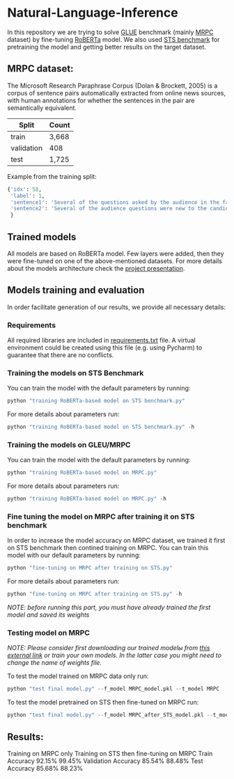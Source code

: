 # Natural-Language-Inference

In this repository we are trying to solve [GLUE](https://gluebenchmark.com/) benchmark (mainly [MRPC](https://www.microsoft.com/en-us/download/details.aspx?id=52398) dataset) by fine-tuning [RoBERTa](https://huggingface.co/transformers/model_doc/roberta.html) model. We also used [STS benchmark](http://ixa2.si.ehu.eus/stswiki/index.php/STSbenchmark) for pretraining the model and getting better results on the target dataset.

## MRPC dataset: 
The Microsoft Research Paraphrase Corpus (Dolan & Brockett, 2005) is a corpus of sentence pairs automatically extracted from online news sources, with human annotations for whether the sentences in the pair are semantically equivalent.

Split | Count |
--- | --- | 
train | 3,668 |
validation   | 408 |
test  | 1,725 |

Example from the training split:
``` python
{'idx': 58,
 'label': 1,
 'sentence1': 'Several of the questions asked by the audience in the fast-paced forum were new to the candidates .',
 'sentence2': 'Several of the audience questions were new to the candidates as well .'
 }
```

## Trained models
All models are based on RoBERTa model. Few layers were added, then they were fine-tuned on one of the above-mentioned datasets. For more details about the models architecture check the [project presentation](https://github.com/YamenHabib/Natural-Language-Inference-NLI-/blob/main/Presention.pptx).

## Models training and evaluation
In order facilitate generation of our results, we provide all necessary details: 
### Requirements
All required libraries are included in [requirements.txt](https://github.com/YamenHabib/Natural-Language-Inference-NLI-/blob/main/requirements.txt) file. A virtual environment could be created using this file (e.g. using Pycharm) to guarantee that there are no conflicts.
### Training the models on STS Benchmark
You can train the model with the default parameters by running:
``` python
python "training RoBERTa-based model on STS benchmark.py" 
```
For more details about parameters run:
``` python
python "training RoBERTa-based model on STS benchmark.py" -h
```

### Training the models on GLEU/MRPC
You can train the model with the default parameters by running:
``` python
python "training RoBERTa-based model on MRPC.py"
```
For more details about parameters run:
``` python
python "training RoBERTa-based model on MRPC.py" -h
```

### Fine tuning the model on MRPC after training it on STS benchmark
In order to increase the model accuracy on MRPC dataset, we trained it first on STS benchmark then contined training on MRPC.
You can train this model with our default parameters by running:
``` python
python "fine-tuning on MRPC after training on STS.py"
```
For more details about parameters run:
``` python
python "fine-tuning on MRPC after training on STS.py" -h
```
<i> NOTE: before running this part, you must have already trained the first model and saved its weights </i>

### Testing model on MRPC
<i>NOTE: Please consider first downloading our trained modelы from [this external link](https://niuitmo-my.sharepoint.com/:f:/g/personal/308544_niuitmo_ru/EjfY5rWkudpIoUdJFMynKI8B2Cl8l6R4D9LY_TBlJGhb1g?e=rPAdDR) or train your own models. In the latter case you might need to change the name of weights file.</i>

To test the model trained on MRPC data only run:
``` python
python "test final model.py" --f_model MRPC_model.pkl --t_model MRPC 
```
To test the model pretrained on STS then fine-tuned on MRPC run:
``` python
python "test final model.py" --f_model MRPC_after_STS_model.pkl --t_model MIXED 
```

## Results:
  <tr>
     <th>     </th>              <th> Training on MRPC only </th> <th>Training on STS then fine-tuning on MRPC</th>
  </tr>
  <tr>
    <td>Train Accuracy</td>      <td> 92.15% </td>                <td> 99.45% </td>
  </tr>
  <tr>
    <td>Validation Accuracy</td> <td> 85.54% </td>                <td> 88.48% </td>
  </tr>
  <tr>
    <td>Test Accuracy</td>       <td> 85.68% </td>                <td> 88.23% </td>
  </tr>
